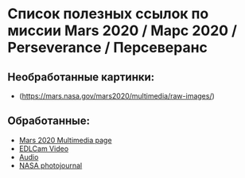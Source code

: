 # Список полезных ссылок по миссии Mars 2020 / Марс 2020 / Perseverance / Персеверанс

## Необработанные картинки: 
- (https://mars.nasa.gov/mars2020/multimedia/raw-images/)

## Обработанные: 
- [Mars 2020 Multimedia page](https://mars.nasa.gov/mars2020/multimedia/images/)
- [EDLCam Video](https://www.youtube.com/watch?v=4czjS9h4Fpg&feature=emb_logo)
- [Audio](https://mars.nasa.gov/mars2020/multimedia/audio/)
- [NASA photojournal](https://photojournal.jpl.nasa.gov/new)
